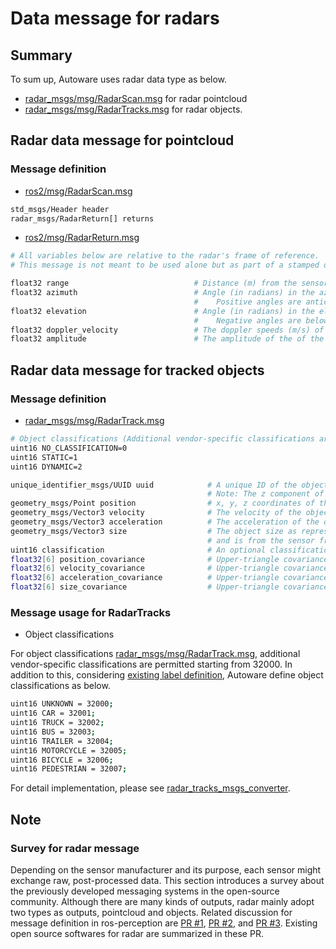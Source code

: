 # Data message for radars

## Summary

To sum up, Autoware uses radar data type as below.

- [radar_msgs/msg/RadarScan.msg](https://github.com/ros-perception/radar_msgs/blob/ros2/msg/RadarScan.msg) for radar pointcloud
- [radar_msgs/msg/RadarTracks.msg](https://github.com/ros-perception/radar_msgs/blob/ros2/msg/RadarTracks.msg) for radar objects.

## Radar data message for pointcloud

### Message definition

- [ros2/msg/RadarScan.msg](https://github.com/ros-perception/radar_msgs/blob/ros2/msg/RadarScan.msg)

```sh
std_msgs/Header header
radar_msgs/RadarReturn[] returns
```

- [ros2/msg/RadarReturn.msg](https://github.com/ros-perception/radar_msgs/blob/ros2/msg/RadarReturn.msg)

```sh
# All variables below are relative to the radar's frame of reference.
# This message is not meant to be used alone but as part of a stamped or array message.

float32 range                            # Distance (m) from the sensor to the detected return.
float32 azimuth                          # Angle (in radians) in the azimuth plane between the sensor and the detected return.
                                         #    Positive angles are anticlockwise from the sensor and negative angles clockwise from the sensor as per REP-0103.
float32 elevation                        # Angle (in radians) in the elevation plane between the sensor and the detected return.
                                         #    Negative angles are below the sensor. For 2D radar, this will be 0.
float32 doppler_velocity                 # The doppler speeds (m/s) of the return.
float32 amplitude                        # The amplitude of the of the return (dB)
```

## Radar data message for tracked objects

### Message definition

- [radar_msgs/msg/RadarTrack.msg](https://github.com/ros-perception/radar_msgs/blob/ros2/msg/RadarTrack.msg)

```sh
# Object classifications (Additional vendor-specific classifications are permitted starting from 32000 eg. Car)
uint16 NO_CLASSIFICATION=0
uint16 STATIC=1
uint16 DYNAMIC=2

unique_identifier_msgs/UUID uuid            # A unique ID of the object generated by the radar.
                                            # Note: The z component of these fields is ignored for 2D tracking.
geometry_msgs/Point position                # x, y, z coordinates of the centroid of the object being tracked.
geometry_msgs/Vector3 velocity              # The velocity of the object in each spatial dimension.
geometry_msgs/Vector3 acceleration          # The acceleration of the object in each spatial dimension.
geometry_msgs/Vector3 size                  # The object size as represented by the radar sensor eg. length, width, height OR the diameter of an ellipsoid in the x, y, z, dimensions
                                            # and is from the sensor frame's view.
uint16 classification                       # An optional classification of the object (see above)
float32[6] position_covariance              # Upper-triangle covariance about the x, y, z axes
float32[6] velocity_covariance              # Upper-triangle covariance about the x, y, z axes
float32[6] acceleration_covariance          # Upper-triangle covariance about the x, y, z axes
float32[6] size_covariance                  # Upper-triangle covariance about the x, y, z axes
```

### Message usage for RadarTracks

- Object classifications

For object classifications [radar_msgs/msg/RadarTrack.msg](https://github.com/ros-perception/radar_msgs/blob/ros2/msg/RadarTrack.msg), additional vendor-specific classifications are permitted starting from 32000.
In addition to this, considering [existing label definition](https://gitlab.com/autowarefoundation/autoware.auto/autoware_auto_msgs/-/blob/master/autoware_auto_perception_msgs/msg/ObjectClassification.idl), Autoware define object classifications as below.

```sh
uint16 UNKNOWN = 32000;
uint16 CAR = 32001;
uint16 TRUCK = 32002;
uint16 BUS = 32003;
uint16 TRAILER = 32004;
uint16 MOTORCYCLE = 32005;
uint16 BICYCLE = 32006;
uint16 PEDESTRIAN = 32007;
```

For detail implementation, please see [radar_tracks_msgs_converter](https://github.com/autowarefoundation/autoware.universe/tree/main/perception/radar_tracks_msgs_converter).

## Note

### Survey for radar message

Depending on the sensor manufacturer and its purpose, each sensor might exchange raw, post-processed data. This section introduces a survey about the previously developed messaging systems in the open-source community. Although there are many kinds of outputs, radar mainly adopt two types as outputs, pointcloud and objects. Related discussion for message definition in ros-perception are [PR #1](https://github.com/ros-perception/radar_msgs/pull/1), [PR #2](https://github.com/ros-perception/radar_msgs/pull/2), and [PR #3](https://github.com/ros-perception/radar_msgs/pull/3). Existing open source softwares for radar are summarized in these PR.

